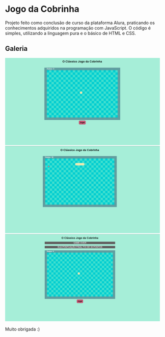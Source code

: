# Jogo da Cobrinha

Projeto feito como conclusão de curso da plataforma Alura, praticando os conhecimentos adquiridos na programação com JavaScript. O código é simples, utilizando a linguagem pura e o básico de HTML e CSS.

## Galeria

![Tela Inicial](./src/tela-inicial.png)
![Jogando](./src/jogando.png)
![Game Over](./src/game-over.png)

Muito obrigada :)